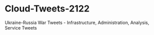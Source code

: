 # Cloud-Tweets-2122
Ukraine-Russia War Tweets - Infrastructure, Administration, Analysis, Service Tweets

